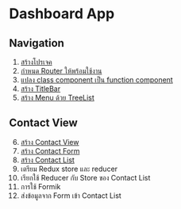 

# Dashboard App 

## Navigation

1. [สร้างโปรเจค](1-create-project.md)
2. [กำหนด Router ให้พร้อมใช้งาน](2-define-router.md)
3. [แปลง class component เป็น function component](3-function-component.md)
4. [สร้าง TitleBar](4-add-title-bar.md)
5. [สร้าง Menu ด้วย TreeList](5-menu-treelist.md)
   
## Contact View

6. [สร้าง Contact View](6-create-contact-view.md)
7. [สร้าง Contact Form](7-create-contact-form.md) 
8. [สร้าง Contact List](8-create-contact-list.md)
9. เตรียม Redux store และ reducer
10. เรียกใช้ Reducer กับ Store ของ Contact List
11. การใช้ Formik 
12. ส่งข้อมูลจาก Form เข้า Contact List
